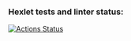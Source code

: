 ### Hexlet tests and linter status:
[![Actions Status](https://github.com/vladimir-kozyrev/rails-project-lvl4/workflows/hexlet-check/badge.svg)](https://github.com/vladimir-kozyrev/rails-project-lvl4/actions)